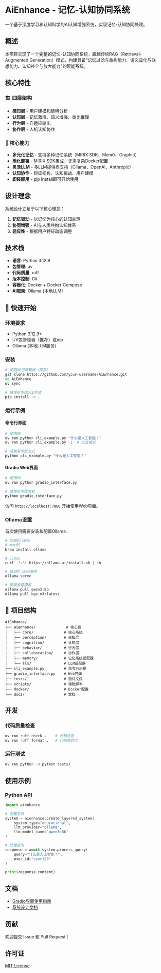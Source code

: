 # AiEnhance - 记忆-认知协同系统

一个基于深度学习和认知科学的AI认知增强系统，实现记忆-认知协同处理。

## 概述

本项目实现了一个完整的记忆-认知协同系统，超越传统RAG（Retrieval-Augmented Generation）模式，构建具备"记忆过滤与重构能力、语义显化与联想能力、认知补全与放大能力"的智能系统。

## 核心特性

### 🏗️ 四层架构
- **感知层** - 用户建模和情境分析
- **认知层** - 记忆激活、语义增强、类比推理
- **行为层** - 自适应输出
- **协作层** - 人机认知协作

### 🧠 核心能力
- **多元化记忆** - 支持多种记忆系统（MIRIX SDK、Mem0、Graphiti）
- **简化部署** - MIRIX SDK集成，无需复杂Docker配置  
- **灵活LLM** - 多LLM提供商支持（Ollama、OpenAI、Anthropic）
- **认知协作** - 辩证视角、认知挑战、用户建模
- **即装即用** - pip install即可开始使用

## 设计理念

系统设计立足于以下核心理念：

1. **记忆驱动** - 以记忆为核心的认知处理
2. **协同增强** - AI与人类共构认知体系
3. **适应性** - 根据用户特征动态调整

## 技术栈

- **语言**: Python 3.12.9
- **包管理**: uv
- **代码质量**: ruff
- **版本控制**: Git
- **容器化**: Docker + Docker Compose
- **AI框架**: Ollama (本地LLM)

## 🚀 快速开始

### 环境要求

- Python 3.12.9+
- UV包管理器（推荐）或pip
- Ollama (本地LLM服务)

### 安装

```bash
# 使用UV包管理器（推荐）
git clone https://github.com/your-username/AiEnhance.git
cd AiEnhance
uv sync

# 或使用传统pip方式
pip install -e .
```

### 运行示例

#### 命令行界面
```bash
# 使用UV
uv run python cli_example.py "什么是人工智能？"
uv run python cli_example.py -i  # 交互模式

# 或使用传统方式
python cli_example.py "什么是人工智能？"
```

#### Gradio Web界面
```bash
# 使用UV
uv run python gradio_interface.py

# 或使用传统方式  
python gradio_interface.py
```

访问 `http://localhost:7860` 开始使用Web界面。

### Ollama设置

首次使用需要安装和配置Ollama：

```bash
# 安装Ollama
# macOS
brew install ollama

# Linux  
curl -fsSL https://ollama.ai/install.sh | sh

# 启动Ollama服务
ollama serve

# 安装推荐模型
ollama pull qwen3:8b
ollama pull bge-m3:latest
```

## 📁 项目结构

```
AiEnhance/
├── aienhance/              # 核心包
│   ├── core/              # 核心系统
│   ├── perception/        # 感知层
│   ├── cognition/         # 认知层
│   ├── behavior/          # 行为层
│   ├── collaboration/     # 协作层
│   ├── memory/            # 记忆系统适配器
│   └── llm/               # LLM适配器
├── cli_example.py         # 命令行示例
├── gradio_interface.py    # Web界面
├── tests/                 # 测试文件
├── scripts/               # 辅助脚本
├── docker/                # Docker配置
└── docs/                  # 文档
```

## 开发

### 代码质量检查
```bash
uv run ruff check .    # 代码检查
uv run ruff format .   # 代码格式化
```

### 运行测试
```bash
uv run python -m pytest tests/
```

## 使用示例

### Python API

```python
import aienhance

# 创建系统
system = aienhance.create_layered_system(
    system_type="educational",
    llm_provider="ollama",
    llm_model_name="qwen3:8b"
)

# 处理查询
response = await system.process_query(
    query="什么是人工智能？",
    user_id="user123"
)

print(response.content)
```

## 文档

- [Gradio界面使用指南](GRADIO_INTERFACE.md)
- [系统设计文档](docs/design/memory-cognitive-system-design.md)

## 贡献

欢迎提交 Issue 和 Pull Request！

## 许可证

[MIT License](LICENSE)